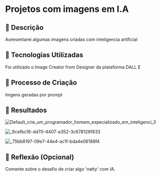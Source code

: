 # Projetos com imagens em I.A

## 📒 Descrição
Aoresentarei algumas imagens criadas com inteligencia artificial

## 🤖 Tecnologias Utilizadas
Foi utilizado o Image Creator from Designer da plataforma DALL E
## 🧐 Processo de Criação
Imgens geradas por prompt

## 🚀 Resultados

![Default_crie_um_programador_homem_especializado_em_inteligenci_3](https://github.com/user-attachments/assets/f1345889-0235-44d5-abec-840af1b43c6f)


![_9cefbc16-dd70-4407-a352-3c678126f833](https://github.com/user-attachments/assets/308a861b-d859-4002-9552-fb02c77a6947)


![_75bb8197-09e7-44e4-ac1f-bda4e06188f4](https://github.com/user-attachments/assets/6798e335-f45e-47cd-aaed-61b92864e7ae)

## 💭 Reflexão (Opcional)
Comente sobre o desafio de criar algo 'natty' com IA.
